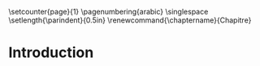 \setcounter{page}{1}
\pagenumbering{arabic}
\singlespace
\setlength{\parindent}{0.5in}
\renewcommand{\chaptername}{Chapitre}

# Introduction

